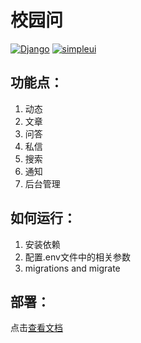 # 校园问
[![Django](https://img.shields.io/badge/Django-2.2-blue)](https://docs.djangoproject.com/en/2.2/releases/)
[![simpleui](https://img.shields.io/badge/developing%20with-Simpleui-2077ff.svg)](https://github.com/newpanjing/simpleui)

## 功能点：
1. 动态  
2. 文章  
3. 问答  
4. 私信  
5. 搜索  
6. 通知
7. 后台管理

## 如何运行：  
1. 安装依赖  
2. 配置.env文件中的相关参数  
3. migrations and migrate  

## 部署：
点击[查看文档](https://github.com/fishvi/xiaoyuanwen/tree/main/deploy)


